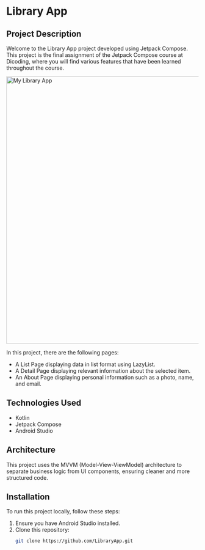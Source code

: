 # Library App

## Project Description
Welcome to the Library App project developed using Jetpack Compose. This project is the final assignment of the Jetpack Compose course at Dicoding, where you will find various features that have been learned throughout the course.

<img src="https://github.com/DediMurphy/LibraryApp/assets/99854509/f54f0b3a-1ed3-448f-894d-30221c62bfe6" alt="My Library App" width="700" />

In this project, there are the following pages:
- A List Page displaying data in list format using LazyList.
- A Detail Page displaying relevant information about the selected item.
- An About Page displaying personal information such as a photo, name, and email.

## Technologies Used
- Kotlin
- Jetpack Compose
- Android Studio

## Architecture
This project uses the MVVM (Model-View-ViewModel) architecture to separate business logic from UI components, ensuring cleaner and more structured code.

## Installation
To run this project locally, follow these steps:
1. Ensure you have Android Studio installed.
2. Clone this repository:
   ```bash
   git clone https://github.com/LibraryApp.git

